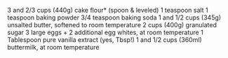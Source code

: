 3 and 2/3 cups (440g) cake flour* (spoon & leveled)
1 teaspoon salt
1 teaspoon baking powder
3/4 teaspoon baking soda
1 and 1/2 cups (345g) unsalted butter, softened to room temperature
2 cups (400g) granulated sugar
3 large eggs + 2 additional egg whites, at room temperature
1 Tablespoon pure vanilla extract (yes, Tbsp!)
1 and 1/2 cups (360ml) buttermilk, at room temperature
